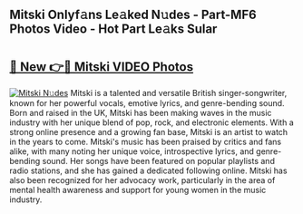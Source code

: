 ## Mitski Onlyf𝚊ns Le𝚊ked N𝚞des - Part-MF6 Photos Video - Hot Part Le𝚊ks Sular

# <h2><a href="http://ab47339.deff.icu/?id=Mitski">🔗 New 👉🔴 Mitski VIDEO Photos</a></h2>

[![Mitski N𝚞des](https://i.imgur.com/rIISA9y.gif)](http://ab47339.deff.icu/?id=Mitski)
Mitski is a talented and versatile British singer-songwriter, known for her powerful vocals, emotive lyrics, and genre-bending sound. Born and raised in the UK, Mitski has been making waves in the music industry with her unique blend of pop, rock, and electronic elements. With a strong online presence and a growing fan base, Mitski is an artist to watch in the years to come. Mitski's music has been praised by critics and fans alike, with many noting her unique voice, introspective lyrics, and genre-bending sound. Her songs have been featured on popular playlists and radio stations, and she has gained a dedicated following online. Mitski has also been recognized for her advocacy work, particularly in the area of mental health awareness and support for young women in the music industry.
